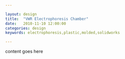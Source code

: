 ```yaml
---

layout: design
title:  "VWR Electrophoresis Chamber"
date:   2010-11-10 12:00:00
categories: design
keywords: electrophoresis,plastic,molded,solidworks

---
```


content goes here
